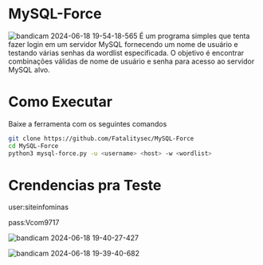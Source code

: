 # MySQL-Force

![bandicam 2024-06-18 19-54-18-565](https://github.com/Fatalitysec/MySQL-Force/assets/168249911/562422af-9711-4254-9933-ec5447d60e02)
É um programa simples que tenta fazer login em um servidor MySQL fornecendo um nome de usuário e testando várias senhas da wordlist especificada. O objetivo é encontrar combinações válidas de nome de usuário e senha para acesso ao servidor MySQL alvo.

# Como Executar
Baixe a ferramenta com os seguintes comandos
```bash
git clone https://github.com/Fatalitysec/MySQL-Force
cd MySQL-Force
python3 mysql-force.py -u <username> <host> -w <wordlist>
```
# Crendencias pra Teste
user:siteinfominas

pass:Vcom9717

![bandicam 2024-06-18 19-40-27-427](https://github.com/Fatalitysec/MySQL-Force/assets/168249911/19d0e952-10d2-4927-ad39-1bc279d3f215)

![bandicam 2024-06-18 19-39-40-682](https://github.com/Fatalitysec/MySQL-Force/assets/168249911/44d56c80-9fc4-47be-ac11-fdd6f6eef82b)

